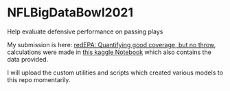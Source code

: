 # NFLBigDataBowl2021
Help evaluate defensive performance on passing plays

My submission is here: [redEPA: Quantifying good coverage, but no throw](https://www.kaggle.com/wonkydiamond/redepa-quantifying-good-coverage-but-no-throw), calculations were made in [this kaggle Notebook](https://www.kaggle.com/wonkydiamond/nfl-redepa-per-play) which also contains the data provided. 

I will upload the custom utilities and scripts which created various models to this repo momentarily. 


